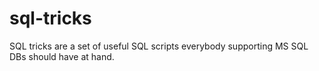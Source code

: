 # sql-tricks
SQL tricks are a set of useful SQL scripts everybody supporting MS SQL DBs should have at hand.
